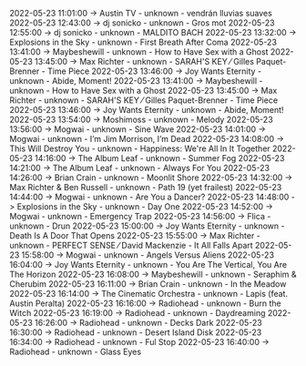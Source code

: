 2022-05-23 11:01:00 -> Austin TV - unknown - vendrán lluvias suaves
2022-05-23 12:43:00 -> dj sonicko - unknown - Gros mot
2022-05-23 12:55:00 -> dj sonicko - unknown - MALDITO BACH
2022-05-23 13:32:00 -> Explosions in the Sky - unknown - First Breath After Coma
2022-05-23 13:41:00 -> Maybeshewill - unknown - How to Have Sex with a Ghost
2022-05-23 13:45:00 -> Max Richter - unknown - SARAH'S KEY ⁄ Gilles Paquet-Brenner - Time Piece
2022-05-23 13:46:00 -> Joy Wants Eternity - unknown - Abide, Moment!
2022-05-23 13:41:00 -> Maybeshewill - unknown - How to Have Sex with a Ghost
2022-05-23 13:45:00 -> Max Richter - unknown - SARAH'S KEY ⁄ Gilles Paquet-Brenner - Time Piece
2022-05-23 13:46:00 -> Joy Wants Eternity - unknown - Abide, Moment!
2022-05-23 13:54:00 -> Moshimoss - unknown - Melody
2022-05-23 13:56:00 -> Mogwai - unknown - Sine Wave
2022-05-23 14:01:00 -> Mogwai - unknown - I’m Jim Morrison, I’m Dead
2022-05-23 14:08:00 -> This Will Destroy You - unknown - Happiness: We're All In It Together
2022-05-23 14:16:00 -> The Album Leaf - unknown - Summer Fog
2022-05-23 14:21:00 -> The Album Leaf - unknown - Always For You
2022-05-23 14:26:00 -> Brian Crain - unknown - Moonlit Shore
2022-05-23 14:32:00 -> Max Richter & Ben Russell - unknown - Path 19 (yet frailest)
2022-05-23 14:44:00 -> Mogwai - unknown - Are You a Dancer?
2022-05-23 14:48:00 -> Explosions in the Sky - unknown - Day One
2022-05-23 14:52:00 -> Mogwai - unknown - Emergency Trap
2022-05-23 14:56:00 -> Flica - unknown - Drun
2022-05-23 15:00:00 -> Joy Wants Eternity - unknown - Death Is A Door That Opens
2022-05-23 15:55:00 -> Max Richter - unknown - PERFECT SENSE ⁄ David Mackenzie - It All Falls Apart
2022-05-23 15:58:00 -> Mogwai - unknown - Angels Versus Aliens
2022-05-23 16:04:00 -> Joy Wants Eternity - unknown - You Are The Vertical, You Are The Horizon
2022-05-23 16:08:00 -> Maybeshewill - unknown - Seraphim & Cherubim
2022-05-23 16:11:00 -> Brian Crain - unknown - In the Meadow
2022-05-23 16:14:00 -> The Cinematic Orchestra - unknown - Lapis (feat. Austin Peralta)
2022-05-23 16:16:00 -> Radiohead - unknown - Burn the Witch
2022-05-23 16:19:00 -> Radiohead - unknown - Daydreaming
2022-05-23 16:26:00 -> Radiohead - unknown - Decks Dark
2022-05-23 16:30:00 -> Radiohead - unknown - Desert Island Disk
2022-05-23 16:34:00 -> Radiohead - unknown - Ful Stop
2022-05-23 16:40:00 -> Radiohead - unknown - Glass Eyes
